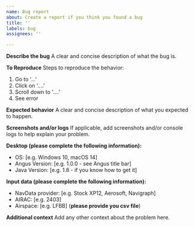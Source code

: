```yaml
---
name: Bug report
about: Create a report if you think you found a bug
title: ''
labels: bug
assignees: ''

---
```


**Describe the bug**
A clear and concise description of what the bug is.

**To Reproduce**
Steps to reproduce the behavior:
1. Go to '...'
2. Click on '....'
3. Scroll down to '....'
4. See error

**Expected behavior**
A clear and concise description of what you expected to happen.

**Screenshots and/or logs**
If applicable, add screenshots and/or console logs to help explain your problem.

**Desktop (please complete the following information):**
 - OS: [e.g. Windows 10, macOS 14]
 - Angus Version: [e.g. 1.0.0 - see Angus title bar]
 - Java Version: [e.g. 1.8 - if you know how to get it]

**Input data (please complete the following information):**
 - NavData provider: [e.g. Stock XP12, Aerosoft, Navigraph]
 - AIRAC: [e.g. 2403]
 - Airspace: [e.g. LFBB] (**please provide you csv file**)

**Additional context**
Add any other context about the problem here.
